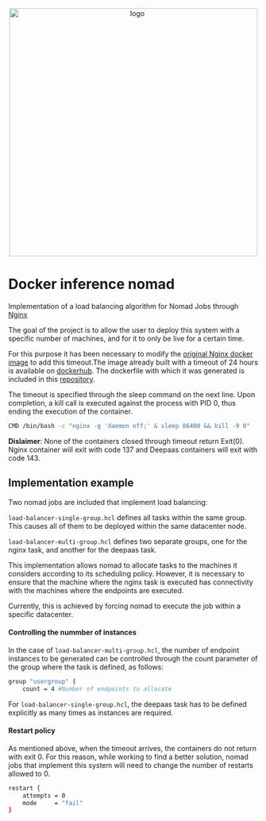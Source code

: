 <div align="center">
  <img src="https://ai4eosc.eu/wp-content/uploads/sites/10/2022/09/horizontal-transparent.png" alt="logo" width="500"/>
</div>

# Docker inference nomad
Implementation of a load balancing algorithm for Nomad Jobs through [Nginx](https://www.nginx.com/)


The goal of the project is to allow the user to deploy this system with a specific number of machines, and for it to only be live for a certain time.


For this purpose it has been necessary to modify the [original Nginx docker image](https://hub.docker.com/_/nginx) to add this timeout.The image already built with a timeout of 24 hours is available on [dockerhub](https://hub.docker.com/repository/docker/sftobias/autoexit-nginx/general). The dockerfile with which it was generated is included in this [repository](https://github.com/ai4os/docker-inference-nomad/blob/main/Dockerfile).
 <!-- TODO: move to ai4os Dockerhub account -->

The timeout is specified through the sleep command on the next line. Upon completion, a kill call is executed against the process with PID 0, thus ending the execution of the container.

  ```bash
  CMD /bin/bash -c "nginx -g 'daemon off;' & sleep 86400 && kill -9 0"
```

**Dislaimer**: None of the containers closed through timeout return Exit(0). Nginx container will exit with code 137 and Deepaas containers will exit with code 143.
 <!-- TODO: Complete disclaimer with correct exit codes -->

## Implementation example

Two nomad jobs are included that implement load balancing:

`load-balancer-single-group.hcl` defines all tasks within the same group. This causes all of them to be deployed within the same datacenter node.

`load-balancer-multi-group.hcl` defines two separate groups, one for the nginx task, and another for the deepaas task. 

This implementation allows nomad to allocate tasks to the machines it considers according to its scheduling policy. However, it is necessary to ensure that the machine where the nginx task is executed has connectivity with the machines where the endpoints are executed.

Currently, this is achieved by forcing nomad to execute the job within a specific datacenter.

#### Controlling the nummber of instances


In the case of `load-balancer-multi-group.hcl`, the number of endpoint instances to be generated can be controlled through the count parameter of the group where the task is defined, as follows:

```bash
group "usergroup" {
    count = 4 #Number of endpoints to allocate
```

For `load-balancer-single-group.hcl`, the deepaas task has to be defined explicitly as many times as instances are required.


#### Restart policy

As mentioned above, when the timeout arrives, the containers do not return with exit 0. For this reason, while working to find a better solution, nomad jobs that implement this system will need to change the number of restarts allowed to 0.

```bash
restart {
    attempts = 0
    mode     = "fail"
}
```


